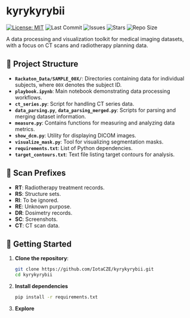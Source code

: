 # kyrykyrybii

[![License: MIT](https://img.shields.io/badge/License-MIT-yellow.svg)](LICENSE)
![Last Commit](https://img.shields.io/github/last-commit/IotaCZE/kyrykyrybii)
![Issues](https://img.shields.io/github/issues/IotaCZE/kyrykyrybii)
![Stars](https://img.shields.io/github/stars/IotaCZE/kyrykyrybii?style=social)
![Repo Size](https://img.shields.io/github/repo-size/IotaCZE/kyrykyrybii)

A data processing and visualization toolkit for medical imaging datasets, with a focus on CT scans and radiotherapy planning data.

## 📁 Project Structure

- **`Rackaton_Data/SAMPLE_00X/`**: Directories containing data for individual subjects, where `00X` denotes the subject ID.
- **`playbook.ipynb`**: Main notebook demonstrating data processing workflows.
- **`ct_series.py`**: Script for handling CT series data.
- **`data_parsing.py`**, **`data_parsing_merged.py`**: Scripts for parsing and merging dataset information.
- **`measure.py`**: Contains functions for measuring and analyzing data metrics.
- **`show_dcm.py`**: Utility for displaying DICOM images.
- **`visualize_mask.py`**: Tool for visualizing segmentation masks.
- **`requirements.txt`**: List of Python dependencies.
- **`target_contours.txt`**: Text file listing target contours for analysis.

## 🧾 Scan Prefixes

- **RT**: Radiotherapy treatment records.
- **RS**: Structure sets.
- **RI**: To be ignored.
- **RE**: Unknown purpose.
- **DR**: Dosimetry records.
- **SC**: Screenshots.
- **CT**: CT scan data.

## 🚀 Getting Started

1. **Clone the repository**:
   ```bash
   git clone https://github.com/IotaCZE/kyrykyrybii.git
   cd kyrykyrybii
   ```
1. **Install dependencies**
    ```bash
    pip install -r requirements.txt
    ```
1. **Explore**